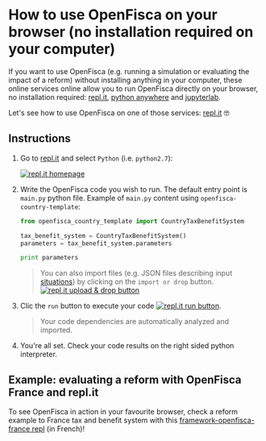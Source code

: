 # How to use OpenFisca on your browser (no installation required on your computer)

If you want to use OpenFisca (e.g. running a simulation or evaluating the impact of a reform) without installing anything in your computer, these online services online allow you to run OpenFisca directly on your browser, no installation required: [repl.it](https://repl.it), [python anywhere](https://www.pythonanywhere.com) and [jupyterlab](https://jupyterlab.readthedocs.io/en/stable/).

Let's see how to use OpenFisca on one of those services: [repl.it](https://repl.it) 🤓

## Instructions

1. Go to [repl.it](https://repl.it) and select `Python` (i.e. `python2.7`):  

    [![repl.it homepage](https://cdn.rawgit.com/openfisca/openfisca-doc/master/img/replit-homepage.png)](https://github.com/openfisca/openfisca-doc/blob/master/img/replit-homepage.png)

2. Write the OpenFisca code you wish to run. The default entry point is `main.py` python file. Example of `main.py` content using `openfisca-country-template`:

    ```py
    from openfisca_country_template import CountryTaxBenefitSystem

    tax_benefit_system = CountryTaxBenefitSystem()
    parameters = tax_benefit_system.parameters

    print parameters
    ```

    > You can also import files (e.g. JSON files describing input [situations](http://openfisca.org/doc/openfisca-web-api/input-output-data.html#describing-the-situation)) by clicking on the `import or drop` button.  
    [![repl.it upload & drop button](https://cdn.rawgit.com/openfisca/openfisca-doc/master/img/replit-upload-drop-button.png)](https://github.com/openfisca/openfisca-doc/blob/master/img/replit-upload-drop-button.png)

3. Clic the `run` button to execute your code [![repl.it run button](https://cdn.rawgit.com/openfisca/openfisca-doc/master/img/replit-run-button.png)](https://github.com/openfisca/openfisca-doc/blob/master/img/replit-run-button.png).

    > Your code dependencies are automatically analyzed and imported.

4. You're all set. Check your code results on the right sided python interpreter.

## Example: evaluating a reform with OpenFisca France and repl.it

To see OpenFisca in action in your favourite browser, check a reform example to France tax and benefit system with this [framework-openfisca-france repl](https://repl.it/@openfisca/framework-openfisca-france) (in French)!
